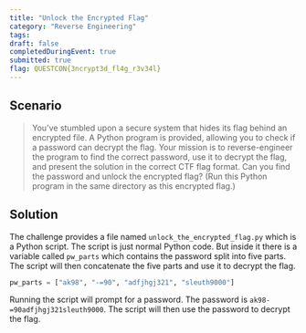 ```yaml
---
title: "Unlock the Encrypted Flag"
category: "Reverse Engineering"
tags: 
draft: false
completedDuringEvent: true
submitted: true
flag: QUESTCON{3ncrypt3d_fl4g_r3v34l}
---
```

## Scenario

> You’ve stumbled upon a secure system that hides its flag behind an encrypted file. A Python program is provided, allowing you to check if a password can decrypt the flag. Your mission is to reverse-engineer the program to find the correct password, use it to decrypt the flag, and present the solution in the correct CTF flag format. Can you find the password and unlock the encrypted flag? (Run this Python program in the same directory as this encrypted flag.)

## Solution

The challenge provides a file named `unlock_the_encrypted_flag.py` which is a Python script. The script is just normal Python code. But inside it there is a variable called `pw_parts` which contains the password split into five parts. The script will then concatenate the five parts and use it to decrypt the flag.

```py
pw_parts = ["ak98", "-=90", "adfjhgj321", "sleuth9000"]
```

Running the script will prompt for a password. The password is `ak98-=90adfjhgj321sleuth9000`. The script will then use the password to decrypt the flag.
